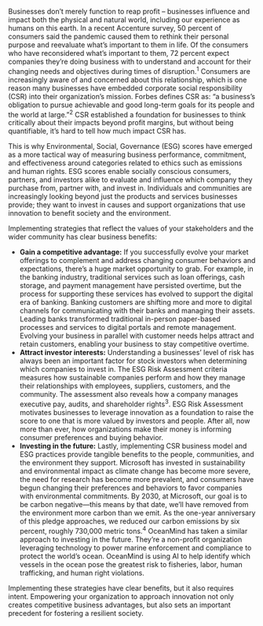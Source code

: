 Businesses don’t merely function to reap profit – businesses influence and impact both the physical and natural world, including our experience as humans on this earth. In a recent Accenture survey, 50 percent of consumers said the pandemic caused them to rethink their personal purpose and reevaluate what’s important to them in life. Of the consumers who have reconsidered what’s important to them, 72 percent expect companies they’re doing business with to understand and account for their changing needs and objectives during times of disruption.<sup>1</sup> Consumers are increasingly aware of and concerned about this relationship, which is one reason many businesses have embedded corporate social responsibility (CSR) into their organization’s mission. Forbes defines CSR as: “a business’s obligation to pursue achievable and good long-term goals for its people and the world at large.”<sup>2</sup> CSR established a foundation for businesses to think critically about their impacts beyond profit margins, but without being quantifiable, it’s hard to tell how much impact CSR has.

This is why Environmental, Social, Governance (ESG) scores have emerged as a more tactical way of measuring business performance, commitment, and effectiveness around categories related to ethics such as emissions and human rights. ESG scores enable socially conscious consumers, partners, and investors alike to evaluate and influence which company they purchase from, partner with, and invest in. Individuals and communities are increasingly looking beyond just the products and services businesses provide; they want to invest in causes and support organizations that use innovation to benefit society and the environment.  

Implementing strategies that reflect the values of your stakeholders and the wider community has clear business benefits:

* **Gain a competitive advantage:** If you successfully evolve your market offerings to complement and address changing consumer behaviors and expectations, there’s a huge market opportunity to grab. For example, in the banking industry, traditional services such as loan offerings, cash storage, and payment management have persisted overtime, but the process for supporting these services has evolved to support the digital era of banking. Banking customers are shifting more and more to digital channels for communicating with their banks and managing their assets. Leading banks transformed traditional in-person paper-based processes and services to digital portals and remote management. Evolving your business in parallel with customer needs helps attract and retain customers, enabling your business to stay competitive overtime.  
* **Attract investor interests:** Understanding a businesses’ level of risk has always been an important factor for stock investors when determining which companies to invest in. The ESG Risk Assessment criteria measures how sustainable companies perform and how they manage their relationships with employees, suppliers, customers, and the community. The assessment also reveals how a company manages executive pay, audits, and shareholder rights<sup>3</sup>. ESG Risk Assessment motivates businesses to leverage innovation as a foundation to raise the score to one that is more valued by investors and people. After all, now more than ever, how organizations make their money is informing consumer preferences and buying behavior.
* **Investing in the future:** Lastly, implementing CSR business model and ESG practices provide tangible benefits to the people, communities, and the environment they support. Microsoft has invested in sustainability and environmental impact as climate change has become more severe, the need for research has become more prevalent, and consumers have begun changing their preferences and behaviors to favor companies with environmental commitments. By 2030, at Microsoft, our goal is to be carbon negative—this means by that date, we’ll have removed from the environment more carbon than we emit. As the one-year anniversary of this pledge approaches, we reduced our carbon emissions by six percent, roughly 730,000 metric tons.<sup>4</sup> OceanMind has taken a similar approach to investing in the future. They’re a non-profit organization leveraging technology to power marine enforcement and compliance to protect the world’s ocean. OceanMind is using AI to help identify which vessels in the ocean pose the greatest risk to fisheries, labor, human trafficking, and human right violations.

Implementing these strategies have clear benefits, but it also requires intent. Empowering your organization to approach innovation not only creates competitive business advantages, but also sets an important precedent for fostering a resilient society.
